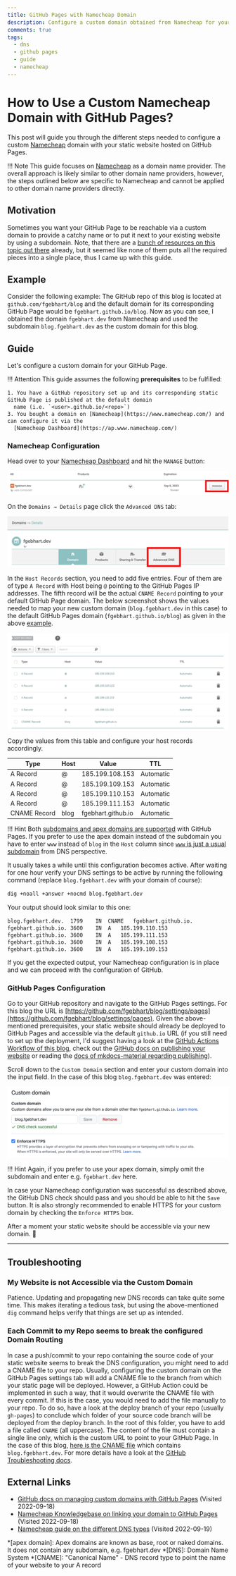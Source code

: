 ```yaml
---
title: GitHub Pages with Namecheap Domain
description: Configure a custom domain obtained from Namecheap for your static website hosted on GitHub Pages
comments: true
tags:
  - dns
  - github pages
  - guide
  - namecheap
---
```


# How to Use a Custom Namecheap Domain with GitHub Pages?
This post will guide you through the different steps needed to configure a custom [Namecheap](https://www.namecheap.com/)
domain with your static website hosted on GitHub Pages.

!!! Note
    This guide focuses on [Namecheap](https://www.namecheap.com/) as a domain name provider. The overall approach is
    likely similar to other domain name providers, however, the steps outlined below are specific to Namecheap and
    cannot be applied to other domain name providers directly.


## Motivation
Sometimes you want your GitHub Page to be reachable via a custom domain to provide a catchy name or to put it next to
your existing website by using a subdomain. Note, that there are a [bunch of resources on this topic out there](#external-links)
already, but it seemed like none of them puts all the required pieces into a single place, thus I came up with this
guide.

## Example
Consider the following example: The GitHub repo of this blog is located at `github.com/fgebhart/blog` and the default
domain for its corresponding GitHub Page would be `fgebhart.github.io/blog`. Now as you can see, I obtained the domain
`fgebhart.dev` from Namecheap and used the subdomain `blog.fgebhart.dev` as the custom domain for this blog.


## Guide
Let's configure a custom domain for your GitHub Page.

!!! Attention
    This guide assumes the following **prerequisites** to be fulfilled:

    1. You have a GitHub repository set up and its corresponding static GitHub Page is published at the default domain 
      name (i.e. `<user>.github.io/<repo>`)
    3. You bought a domain on [Namecheap](https://www.namecheap.com/) and can configure it via the
      [Namecheap Dashboard](https://ap.www.namecheap.com/)


### Namecheap Configuration

Head over to your [Namecheap Dashboard](https://ap.www.namecheap.com/) and hit the `MANAGE` button:

![Namecheap Dashboard](images/github-pages-with-namecheap-domain/namecheap_dashboard_manage.jpg)

On the `Domains → Details` page click the `Advanced DNS` tab:

![Namecheap Dashboard](images/github-pages-with-namecheap-domain/namecheap_advanced_dns.png)

In the `Host Records` section, you need to add five entries. Four of them are of type `A Record` with Host being `@`
pointing to the GitHub Pages IP addresses. The fifth record will be the actual `CNAME Record` pointing to your default
GitHub Page domain. The below screenshot shows the values needed to map your new custom domain (`blog.fgebhart.dev`
in this case) to the default GitHub Pages domain (`fgebhart.github.io/blog`) as given in the above [example](#example).

![Namecheap Dashboard](images/github-pages-with-namecheap-domain/namecheap_record_list.png)

Copy the values from this table and configure your host records accordingly.

| Type         | Host  | Value              | TTL       |
| ------------ | ----- | ------------------ | --------- |
| A Record     | @     | 185.199.108.153    | Automatic | 
| A Record     | @     | 185.199.109.153    | Automatic | 
| A Record     | @     | 185.199.110.153    | Automatic | 
| A Record     | @     | 185.199.111.153    | Automatic | 
| CNAME Record | blog  | fgebhart.github.io | Automatic | 


!!! Hint
    Both [subdomains and apex domains are supported](https://docs.github.com/en/pages/configuring-a-custom-domain-for-your-github-pages-site/about-custom-domains-and-github-pages#supported-custom-domains)
    with GitHub Pages. If you prefer to use the apex domain instead of the subdomain you have to enter `www` instead of
    `blog` in the `Host` column since [`www` is just a usual subdomain](https://stackoverflow.com/questions/20680521/is-www-a-subdomain)
    from DNS perspective.

It usually takes a while until this configuration becomes active. After waiting for one hour verify your DNS settings to
be active by running the following command (replace `blog.fgebhart.dev` with your domain of course):

```bash
dig +noall +answer +nocmd blog.fgebhart.dev
```
Your output should look similar to this one:

```
blog.fgebhart.dev.	1799	IN	CNAME	fgebhart.github.io.
fgebhart.github.io.	3600	IN	A	185.199.110.153
fgebhart.github.io.	3600	IN	A	185.199.111.153
fgebhart.github.io.	3600	IN	A	185.199.108.153
fgebhart.github.io.	3600	IN	A	185.199.109.153
```

If you get the expected output, your Namecheap configuration is in place and we can proceed with the configuration of
GitHub.


### GitHub Pages Configuration

Go to your GitHub repository and navigate to the GitHub Pages settings. For this blog the URL is [https://github.com/fgebhart/blog/settings/pages](https://github.com/fgebhart/blog/settings/pages).
Given the above-mentioned prerequisites, your static website should already be deployed to GitHub Pages and accessible
via the default `github.io` URL (if you still need to set up the deployment, I'd suggest having a look at the [GitHub Actions Workflow of this blog](https://github.com/fgebhart/blog/blob/main/.github/workflows/publish.yml),
check out the [GitHub docs on publishing your website](https://docs.github.com/en/pages/getting-started-with-github-pages/configuring-a-publishing-source-for-your-github-pages-site)
or reading the [docs of mkdocs-material regarding publishing](https://squidfunk.github.io/mkdocs-material/publishing-your-site/)).

Scroll down to the `Custom Domain` section and enter your custom domain into the input field. In the case of this blog
`blog.fgebhart.dev` was entered:

![GitHub Pages Custom Domain Settings](images/github-pages-with-namecheap-domain/github_pages_custom_domain.png)

!!! Hint
    Again, if you prefer to use your apex domain, simply omit the subdomain and enter e.g. `fgebhart.dev` here.

In case your Namecheap configuration was successful as described above, the GitHub DNS check should pass and you should
be able to hit the `Save` button. It is also strongly recommended to enable HTTPS for your custom domain by checking the
`Enforce HTTPS` box.

After a moment your static website should be accessible via your new domain. 🐙

-------------------------------------------------------------------------------------------------------------------------

## Troubleshooting

### My Website is not Accessible via the Custom Domain

Patience. Updating and propagating new DNS records can take quite some time. This makes iterating a tedious task, but
using the above-mentioned `dig` command helps verify that things are set up as intended.


### Each Commit to my Repo seems to break the configured Domain Routing

In case a push/commit to your repo containing the source code of your static website seems to break the DNS
configuration, you might need to add a CNAME file to your repo. Usually, configuring the custom domain on the GitHub
Pages settings tab will add a CNAME file to the branch from which your static page will be deployed. However, a GitHub
Action could be implemented in such a way, that it would overwrite the CNAME file with every commit. If this is the
case, you would need to add the file manually to your repo. To do so, have a look at the deploy branch of your repo
(usually `gh-pages`) to conclude which folder of your source code branch will be deployed from the deploy branch. In the
root of this folder, you have to add a file called `CNAME` (all uppercase). The content of the file must contain a single
line only, which is the custom URL to point to your GitHub Page. In the case of this blog, [here is the CNAME file](https://github.com/fgebhart/blog/blob/main/docs/CNAME)
which contains `blog.fgebhart.dev`. For more details have a look at the [GitHub Troubleshooting docs](https://docs.github.com/en/pages/configuring-a-custom-domain-for-your-github-pages-site/troubleshooting-custom-domains-and-github-pages#cname-errors).


## External Links
* [GitHub docs on managing custom domains with GitHub Pages](https://docs.github.com/en/pages/configuring-a-custom-domain-for-your-github-pages-site/managing-a-custom-domain-for-your-github-pages-site) (Visited 2022-09-18)
* [Namecheap Knowledgebase on linking your domain to GitHub Pages](https://www.namecheap.com/support/knowledgebase/article.aspx/9645/2208/how-do-i-link-my-domain-to-github-pages/) (Visited 2022-09-18)
* [Namecheap guide on the different DNS types](https://www.namecheap.com/guru-guides/dns-records/) (Visited 2022-09-19)


*[apex domain]: Apex domains are known as base, root or naked domains. It does not contain any subdomain, e.g. fgebhart.dev
*[DNS]: Domain Name System
*[CNAME]: "Canonical Name" - DNS record type to point the name of your website to your A record
